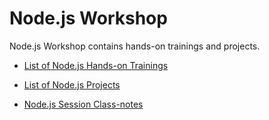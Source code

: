 # Node.js Workshop

Node.js Workshop contains hands-on trainings and projects.

- [List of Node.js Hands-on Trainings](./hands-on/README.md)

- [List of Node.js Projects](./projects/README.md)

- [Node.js Session Class-notes](./class-notes/README.md)
